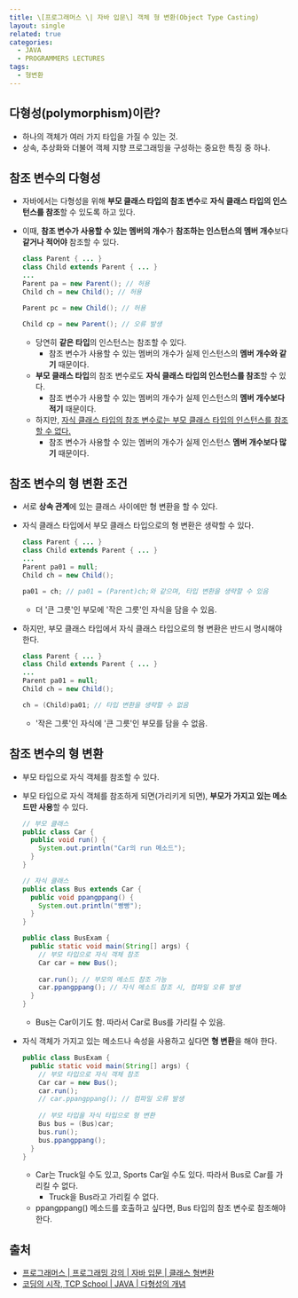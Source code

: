```yaml
---
title: \[프로그래머스 \| 자바 입문\] 객체 형 변환(Object Type Casting)
layout: single
related: true
categories:
  - JAVA
  - PROGRAMMERS LECTURES
tags:
  - 형변환
---
```


## 다형성(polymorphism)이란?
- 하나의 객체가 여러 가지 타입을 가질 수 있는 것.
- 상속, 추상화와 더불어 객체 지향 프로그래밍을 구성하는 중요한 특징 중 하나.

## 참조 변수의 다형성
- 자바에서는 다형성을 위해 **부모 클래스 타입의 참조 변수**로 **자식 클래스 타입의 인스턴스를 참조**할 수 있도록 하고 있다.
- 이때, **참조 변수가 사용할 수 있는 멤버의 개수**가 **참조하는 인스턴스의 멤버 개수**보다 **같거나 적어야** 참조할 수 있다. 

  ```java
  class Parent { ... }
  class Child extends Parent { ... }
  ...
  Parent pa = new Parent(); // 허용
  Child ch = new Child(); // 허용
  
  Parent pc = new Child(); // 허용
  
  Child cp = new Parent(); // 오류 발생
  ```
  - 당연히 **같은 타입**의 인스턴스는 참조할 수 있다.
    - 참조 변수가 사용할 수 있는 멤버의 개수가 실제 인스턴스의 **멤버 개수와 같기** 때문이다.
  - **부모 클래스 타입**의 참조 변수로도 **자식 클래스 타입의 인스턴스를 참조**할 수 있다.
    - 참조 변수가 사용할 수 있는 멤버의 개수가 실제 인스턴스의 **멤버 개수보다 적기** 때문이다.
  - 하지만, <u>자식 클래스 타입의 참조 변수로는 부모 클래스 타입의 인스턴스를 참조할 수 없다.</u>
    - 참조 변수가 사용할 수 있는 멤버의 개수가 실제 인스턴스 **멤버 개수보다 많기** 때문이다.
    
## 참조 변수의 형 변환 조건
- 서로 **상속 관계**에 있는 클래스 사이에만 형 변환을 할 수 있다.
- 자식 클래스 타입에서 부모 클래스 타입으로의 형 변환은 생략할 수 있다.
  
  ```java
  class Parent { ... }
  class Child extends Parent { ... }
  ...
  Parent pa01 = null;
  Child ch = new Child();
  
  pa01 = ch; // pa01 = (Parent)ch;와 같으며, 타입 변환을 생략할 수 있음
  ```
  - 더 '큰 그릇'인 부모에 '작은 그릇'인 자식을 담을 수 있음.
  
- 하지만, 부모 클래스 타입에서 자식 클래스 타입으로의 형 변환은 반드시 명시해야 한다.

  ```java
  class Parent { ... }
  class Child extends Parent { ... }
  ...
  Parent pa01 = null;
  Child ch = new Child();
  
  ch = (Child)pa01; // 타입 변환을 생략할 수 없음
  ```
  - '작은 그릇'인 자식에 '큰 그릇'인 부모를 담을 수 없음.


## 참조 변수의 형 변환
- 부모 타입으로 자식 객체를 참조할 수 있다.
- 부모 타입으로 자식 객체를 참조하게 되면(가리키게 되면), **부모가 가지고 있는 메소드만 사용**할 수 있다.

  ```java
  // 부모 클래스
  public class Car {
    public void run() {
      System.out.println("Car의 run 메소드");
    }
  }
  
  // 자식 클래스
  public class Bus extends Car {
    public void ppangppang() {
      System.out.println("빵빵");
    }
  }
  
  public class BusExam {
    public static void main(String[] args) {
      // 부모 타입으로 자식 객체 참조
      Car car = new Bus(); 
      
      car.run(); // 부모의 메소드 참조 가능
      car.ppangppang(); // 자식 메소드 참조 시, 컴파일 오류 발생
    }
  }
  ```
  - Bus는 Car이기도 함. 따라서 Car로 Bus를 가리킬 수 있음.

- 자식 객체가 가지고 있는 메소드나 속성을 사용하고 싶다면 **형 변환**을 해야 한다.

  ```java
  public class BusExam {
    public static void main(String[] args) {
      // 부모 타입으로 자식 객체 참조
      Car car = new Bus(); 
      car.run();
      // car.ppangppang(); // 컴파일 오류 발생
      
      // 부모 타입을 자식 타입으로 형 변환
      Bus bus = (Bus)car;
      bus.run();
      bus.ppangppang();
    }
  }
  ```
  - Car는 Truck일 수도 있고, Sports Car일 수도 있다. 따라서 Bus로 Car를 가리킬 수 없다.
    - Truck을 Bus라고 가리킬 수 없다.
  - ppangppang() 메소드를 호출하고 싶다면, Bus 타입의 참조 변수로 참조해야 한다.
 
## 출처
- [프로그래머스 \| 프로그래밍 강의 \| 자바 입문 \| 클래스 형변환](https://programmers.co.kr/learn/courses/5/lessons/193)
- [코딩의 시작, TCP School \| JAVA \| 다형성의 개념](https://www.tcpschool.com/java/java_polymorphism_concept)
